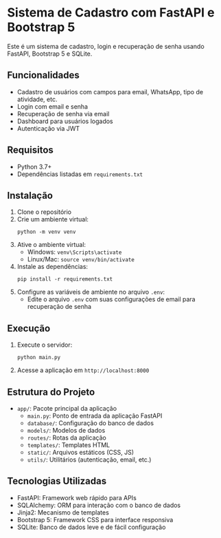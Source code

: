 # Sistema de Cadastro com FastAPI e Bootstrap 5

Este é um sistema de cadastro, login e recuperação de senha usando FastAPI, Bootstrap 5 e SQLite.

## Funcionalidades

- Cadastro de usuários com campos para email, WhatsApp, tipo de atividade, etc.
- Login com email e senha
- Recuperação de senha via email
- Dashboard para usuários logados
- Autenticação via JWT

## Requisitos

- Python 3.7+
- Dependências listadas em `requirements.txt`

## Instalação

1. Clone o repositório
2. Crie um ambiente virtual:
   ```
   python -m venv venv
   ```
3. Ative o ambiente virtual:
   - Windows: `venv\Scripts\activate`
   - Linux/Mac: `source venv/bin/activate`
4. Instale as dependências:
   ```
   pip install -r requirements.txt
   ```
5. Configure as variáveis de ambiente no arquivo `.env`:
   - Edite o arquivo `.env` com suas configurações de email para recuperação de senha

## Execução

1. Execute o servidor:
   ```
   python main.py
   ```
2. Acesse a aplicação em `http://localhost:8000`

## Estrutura do Projeto

- `app/`: Pacote principal da aplicação
  - `main.py`: Ponto de entrada da aplicação FastAPI
  - `database/`: Configuração do banco de dados
  - `models/`: Modelos de dados
  - `routes/`: Rotas da aplicação
  - `templates/`: Templates HTML
  - `static/`: Arquivos estáticos (CSS, JS)
  - `utils/`: Utilitários (autenticação, email, etc.)

## Tecnologias Utilizadas

- FastAPI: Framework web rápido para APIs
- SQLAlchemy: ORM para interação com o banco de dados
- Jinja2: Mecanismo de templates
- Bootstrap 5: Framework CSS para interface responsiva
- SQLite: Banco de dados leve e de fácil configuração 